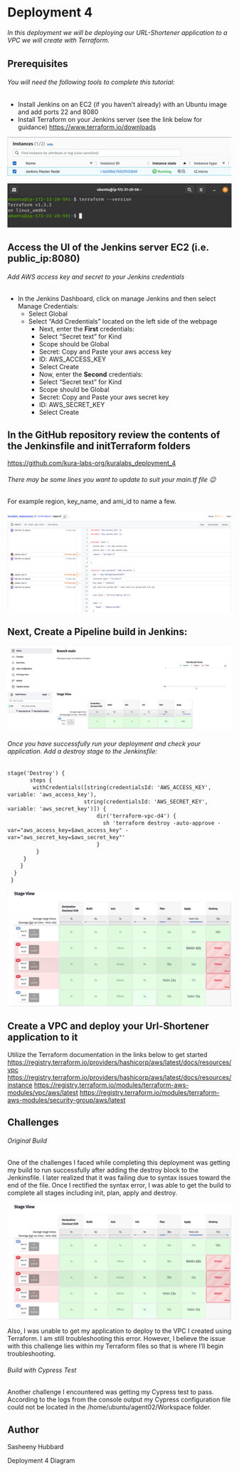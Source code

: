 # Deployment 4
###### In this deployment we will be deploying our URL-Shortener application to a VPC we will create with Terraform. 
## Prerequisites
###### You will need the following tools to complete this tutorial:

- Install Jenkins on an EC2 (if you haven’t already) with an Ubuntu image and add ports 22 and 8080
- Install Terraform on your Jenkins server (see the link below for guidance)
  https://www.terraform.io/downloads
  
![](images/jenkinsmaster.png)


![](images/terraforminstall.png)

## Access the UI of the Jenkins server EC2 (i.e. public_ip:8080)
###### Add AWS access key and secret to your Jenkins credentials 
- In the Jenkins Dashboard, click on manage Jenkins and then select Manage Credentials:
  - Select Global
  - Select “Add Credentials” located on the left side of the webpage
       - Next, enter the **First** credentials:
       - Select “Secret text” for Kind
       - Scope should be Global
       - Secret: Copy and Paste your aws access key
       - ID: AWS_ACCESS_KEY
       - Select Create
       - Now, enter the **Second** credentials:
       - Select “Secret text” for Kind
       - Scope should be Global
       - Secret: Copy and Paste your aws secret key
       - ID: AWS_SECRET_KEY
       - Select Create
## In the GitHub repository review the contents of the Jenkinsfile and initTerraform folders

https://github.com/kura-labs-org/kuralabs_deployment_4
###### There may be some lines you want to update to suit your main.tf file :wink: 
For example region, key_name, and ami_id to name a few.

![](images/maintfedits.png)

## Next, Create a Pipeline build in Jenkins:

![](images/firstbuild.png)

###### Once you have successfully run your deployment and check your application. Add a destroy stage to the Jenkinsfile:

```
stage('Destroy') {
       steps {
        withCredentials([string(credentialsId: 'AWS_ACCESS_KEY', variable: 'aws_access_key'),
                        string(credentialsId: 'AWS_SECRET_KEY', variable: 'aws_secret_key')]) {
                            dir('terraform-vpc-d4') {
                              sh 'terraform destroy -auto-approve -var="aws_access_key=$aws_access_key" -var="aws_secret_key=$aws_secret_key"'
                            } 
         }
     }
    }   
  }
 }
```

![](images/secondbuild.png)

## Create a VPC and deploy your Url-Shortener application to it
Utilize the Terraform documentation in the links below to get started
https://registry.terraform.io/providers/hashicorp/aws/latest/docs/resources/vpc
https://registry.terraform.io/providers/hashicorp/aws/latest/docs/resources/instance
https://registry.terraform.io/modules/terraform-aws-modules/vpc/aws/latest
https://registry.terraform.io/modules/terraform-aws-modules/security-group/aws/latest

## Challenges

###### Original Build
One of the challenges I faced while completing this deployment was getting my build to run successfully after adding the destroy block to the Jenkinsfile. I later realized that it was failing due to syntax issues toward the end of the file. Once I rectified the syntax error, I was able to get the build to complete all stages including init, plan, apply and destroy. 

![](images/secondbuild.png)



Also, I was unable to get my application to deploy to the VPC I created using Terraform. I am still troubleshooting this error. However, I believe the issue with this challenge lies within my Terraform files so that is where I’ll begin troubleshooting.

###### Build with Cypress Test

Another challenge I encountered was getting my Cypress test to pass. According to the logs from the console output my Cypress configuration file could not be located in the /home/ubuntu/agent02/Workspace folder.

## Author 
Sasheeny Hubbard

Deployment 4 Diagram
